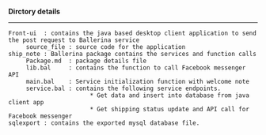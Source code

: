 **Dirctory details** 
***

    Front-ui  : contains the java based desktop client application to send the post request to Ballerina service
         source_file : source code for the application
    ship_note : Ballerina package contains the services and function calls
         Package.md  : package details file
         lib.bal     : contains the function to call Facebook messenger API
         main.bal    : Service initialization function with welcome note
         service.bal : contains the following service endpoints.
                           * Get data and insert into database from java client app
                           * Get shipping status update and API call for Facebook messenger
    sqlexport : contains the exported mysql database file. 

